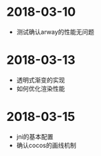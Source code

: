 # 2018-03-10
- 测试确认arway的性能无问题

# 2018-03-13
- 透明式渐变的实现
- 如何优化渲染性能


# 2018-03-15
- jni的基本配置
- 确认cocos的画线机制


